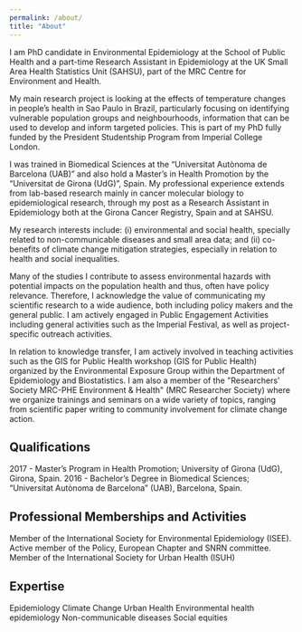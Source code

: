 ```yaml
---
permalink: /about/
title: "About"
---
```


I am PhD candidate in Environmental Epidemiology at the School of Public Health and a part-time Research Assistant in Epidemiology at the UK Small Area Health Statistics Unit (SAHSU), part of the MRC Centre for Environment and Health.

My main research project is looking at the effects of temperature changes in people’s health in Sao Paulo in Brazil, particularly focusing on identifying vulnerable population groups and neighbourhoods, information that can be used to develop and inform targeted policies. This is part of my PhD fully funded by the President Studentship Program from Imperial College London.

I was trained in Biomedical Sciences at the “Universitat Autònoma de Barcelona (UAB)” and also hold a Master’s in Health Promotion by the “Universitat de Girona (UdG)”, Spain. My professional experience extends from lab-based research mainly in cancer molecular biology to epidemiological research, through my post as a Research Assistant in Epidemiology both at the Girona Cancer Registry, Spain and at SAHSU.

My research interests include: (i) environmental and social health, specially related to non-communicable diseases and small area data; and (ii) co-benefits of climate change mitigation strategies, especially in relation to health and social inequalities. 

Many of the studies I contribute to assess environmental hazards with potential impacts on the population health and thus, often have policy relevance. Therefore, I acknowledge the value of communicating my scientific research to a wide audience, both including policy makers and the general public.  I am actively engaged in Public Engagement Activities including general activities such as the Imperial Festival, as well as project-specific outreach activities.

In relation to knowledge transfer, I am actively involved in teaching activities such as the GIS for Public Health workshop (GIS for Public Health) organized by the Environmental Exposure Group within the Department of Epidemiology and Biostatistics. I am also a member of the "Researchers’ Society MRC-PHE Environment & Health" (MRC Researcher Society) where we organize trainings and seminars on a wide variety of topics, ranging from scientific paper writing to community involvement for climate change action. 

## Qualifications
2017 - Master’s Program in Health Promotion; University of Girona (UdG), Girona, Spain.
2016 - Bachelor’s Degree in Biomedical Sciences; “Universitat Autònoma de Barcelona” (UAB), Barcelona, Spain.


## Professional Memberships and Activities
Member of the International Society for Environmental Epidemiology (ISEE). Active member of the Policy, European Chapter and SNRN committee. 
Member of the International Society for Urban Health (ISUH)


## Expertise
Epidemiology
Climate Change
Urban Health
Environmental health epidemiology
Non-communicable diseases
Social equities

